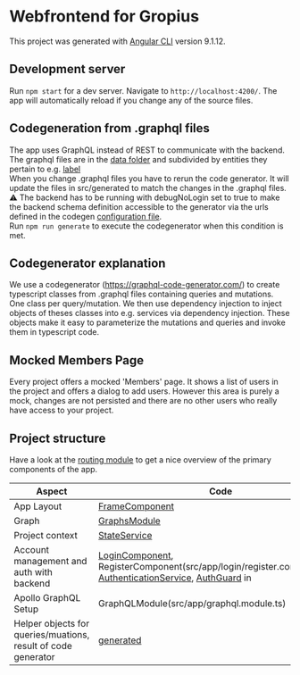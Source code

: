 # Webfrontend for Gropius

This project was generated with [Angular CLI](https://github.com/angular/angular-cli) version 9.1.12.

## Development server
Run `npm start` for a dev server. Navigate to `http://localhost:4200/`. The app will automatically reload if you change any of the source files.

## Codegeneration from .graphql files
The app uses GraphQL instead of REST to communicate with the backend. The graphql files are in the
[data folder](src/app/data) and subdivided by entities they pertain to e.g. [label](src/app/data/label/label.graphql) <br />
When you change .graphql files you have to rerun the code generator. It will update the files in
src/generated to match the changes in the .graphql files.  
:warning: The backend has to be running with debugNoLogin set to true to make the backend schema
definition accessible to the generator via the urls defined in the codegen [configuration file](codegen.yml).  
Run `npm run generate` to execute the codegenerator when this condition is met.

## Codegenerator explanation
We use a codegenerator (https://graphql-code-generator.com/) to create typescript classes from .graphql files
containing queries and mutations. One class per query/mutation. We then use dependency injection to inject objects of theses classes 
into e.g. services via dependency injection. These objects make it easy to parameterize the mutations and queries and
invoke them in typescript code.

## Mocked Members Page
Every project offers a mocked 'Members' page. It shows a list of users in the project and
offers a dialog to add users. However this area is purely a mock, changes are not persisted
and there are no other users who really have access to your project.

## Project structure
Have a look at the [routing module](src/app/app-routing.module.ts) to get a nice overview
of the primary components of the app.

| Aspect | Code |
| --- | --- |
| App Layout | [FrameComponent](src/app/frame/frame.component.ts) |
| Graph | [GraphsModule](src/app/graphs/graphs.module.ts) |
| Project context | [StateService](src/app/state.service.ts)
| Account management and auth with backend | [LoginComponent](src/app/login/login.component.ts), RegisterComponent(src/app/login/register.component.ts), [AuthenticationService](src/app/auth/authentication.service.ts), [AuthGuard](src/app/auth/auth.guard.ts) in |
| Apollo GraphQL Setup | GraphQLModule(src/app/graphql.module.ts) |
| Helper objects for queries/muations, result of code generator | [generated](src/generated)

